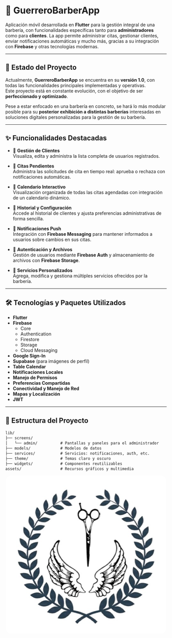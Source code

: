 # 💈 GuerreroBarberApp

Aplicación móvil desarrollada en **Flutter** para la gestión integral de una barbería, con funcionalidades específicas tanto para **administradores** como para **clientes**. La app permite administrar citas, gestionar clientes, enviar notificaciones automáticas y mucho más, gracias a su integración con **Firebase** y otras tecnologías modernas.

---

## 🚧 Estado del Proyecto

Actualmente, **GuerreroBarberApp** se encuentra en su **versión 1.0**, con todas las funcionalidades principales implementadas y operativas.  
Este proyecto está en constante evolución, con el objetivo de ser **perfeccionado y optimizado**.

Pese a estar enfocado en una barbería en concreto, se hará lo más modular posible para su **posterior exhibición a distintas barberías** interesadas en soluciones digitales personalizadas para la gestión de su barbería.

---

## ✨ Funcionalidades Destacadas

- 🔹 **Gestión de Clientes**  
  Visualiza, edita y administra la lista completa de usuarios registrados.

- 🔹 **Citas Pendientes**  
  Administra las solicitudes de cita en tiempo real: aprueba o rechaza con notificaciones automáticas.

- 🔹 **Calendario Interactivo**  
  Visualización organizada de todas las citas agendadas con integración de un calendario dinámico.

- 🔹 **Historial y Configuración**  
  Accede al historial de clientes y ajusta preferencias administrativas de forma sencilla.

- 🔹 **Notificaciones Push**  
  Integración con **Firebase Messaging** para mantener informados a usuarios sobre cambios en sus citas.

- 🔹 **Autenticación y Archivos**  
  Gestión de usuarios mediante **Firebase Auth** y almacenamiento de archivos con **Firebase Storage**.

- 🔹 **Servicios Personalizados**  
  Agrega, modifica y gestiona múltiples servicios ofrecidos por la barbería.

---

## 🛠️ Tecnologías y Paquetes Utilizados

- **Flutter**
- **Firebase**
  - Core
  - Authentication
  - Firestore
  - Storage
  - Cloud Messaging
- **Google Sign-In**
- **Supabase** (para imágenes de perfil)
- **Table Calendar**
- **Notificaciones Locales**
- **Manejo de Permisos**
- **Preferencias Compartidas**
- **Conectividad y Manejo de Red**
- **Mapas y Localización**
- **JWT**

---

## 📁 Estructura del Proyecto

```plaintext
lib/
├── screens/
│   └── admin/          # Pantallas y paneles para el administrador
├── models/             # Modelos de datos
├── services/           # Servicios: notificaciones, auth, etc.
├── theme/              # Temas claro y oscuro
├── widgets/            # Componentes reutilizables
assets/                 # Recursos gráficos y multimedia
```

<p align="center">
  <img src="assets/logoReadme.png" alt="Barbería Guerrero" width="500" style="border-radius: 15px;"/>
</p>




